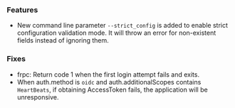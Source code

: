 ### Features

* New command line parameter `--strict_config` is added to enable strict configuration validation mode. It will throw an error for non-existent fields instead of ignoring them.

### Fixes

* frpc: Return code 1 when the first login attempt fails and exits.
* When auth.method is `oidc` and auth.additionalScopes contains `HeartBeats`, if obtaining AccessToken fails, the application will be unresponsive.
